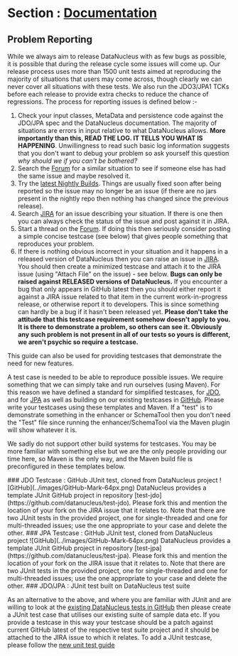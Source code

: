 <head><title>Problem Reporting</title></head>

# Section : [Documentation](index.html) 


## Problem Reporting

While we always aim to release DataNucleus with as few bugs as possible, it is possible that 
during the release cycle some issues will come up. Our release process uses more than 1500 
unit tests aimed at reproducing the majority of situations that users may come across, though
clearly we can never cover all situations with these tests. We also run the JDO3/JPA1 TCKs
before each release to provide extra checks to reduce the chance of regressions. The process 
for reporting issues is defined below :-

1. Check your input classes, MetaData and persistence code against the JDO/JPA spec and the DataNucleus documentation. 
The majority of situations are errors in input relative to what DataNucleus allows. __More importantly than this, 
READ THE LOG. IT TELLS YOU WHAT IS HAPPENING__. Unwillingness to read such basic log information suggests that you 
don't want to debug your problem so ask yourself this question _why should we if you can't be bothered?_
2. Search the [Forum](http://forum.datanucleus.org) for a similar situation to see if someone else has had the same issue and maybe resolved it.
3. Try the [latest Nightly Builds](http://www.datanucleus.org/downloads/maven2-nightly/org/datanucleus). Things are usually fixed soon after 
being reported so the issue may no longer be an issue (if there are no jars present in the nightly repo then nothing has changed since the previous 
release).
4. Search [JIRA](http://issues.datanucleus.org) for an issue describing your situation. 
If there is one then you can always check the status of the issue and post against it in JIRA.
5. Start a thread on the [Forum](http://forum.datanucleus.org). If doing this then seriously consider posting a simple concise testcase (see below) 
that gives people something that reproduces your problem.
6. If there is nothing obvious incorrect in your situation and it happens in a released version of DataNucleus then you can raise an issue in 
[JIRA](http://issues.datanucleus.org). You should then create a minimized testcase and attach it to the JIRA issue (using "Attach File" 
on the issue) - see below. __Bugs can only be raised against RELEASED versions of DataNucleus.__ 
If you encounter a bug that only appears in GitHub latest then you should either report it against a JIRA issue related to that item in the current 
work-in-progress release, or otherwise report it to developers. This is since something can hardly be a bug if it hasn't been released yet.
__Please don't take the attitude that this testcase requirement somehow doesn't apply to you. It is there to demonstrate a problem, so others can see it. 
Obviously any such problem is not present in all of our tests so yours is different, we aren't psychic so require a testcase.__

This guide can also be used for providing testcases that demonstrate the need for new features.

A test case is needed to be able to reproduce possible issues. We require something that we can simply take and run ourselves (using Maven).
For this reason we have defined a standard for simplified testcases, for [JDO](#jdo), and for [JPA](#jpa) as well as building on our 
existing testcases in [GitHub](#github). Please write your testcases using these templates and Maven. If a "test" is to demonstrate something in
the enhancer or SchemaTool then you don't need the "Test" file since running the enhancer/SchemaTool via the Maven plugin will show whatever it is.

We sadly do not support other build systems for testcases. You may be more familiar with something else but we are the only people providing
our time here, so Maven is the only way, and the Maven build file is preconfigured in these templates below.


<a name="jdo"/>
### JDO Testcase : GitHub JUnit test, cloned from DataNucleus project
![GitHub](../images/GitHub-Mark-64px.png)
DataNucleus provides a template JUnit GitHub project in repository [test-jdo](https://github.com/datanucleus/test-jdo).
Please fork this and mention the location of your fork on the JIRA issue that it relates to. Note that there are two JUnit 
tests in the provided project, one for single-threaded and one for multi-threaded issues; use the one appropriate to your case and delete
the other.

<a name="jpa"/>
### JPA Testcase : GitHub JUnit test, cloned from DataNucleus project
![GitHub](../images/GitHub-Mark-64px.png)
DataNucleus provides a template JUnit GitHub project in repository [test-jpa](https://github.com/datanucleus/test-jpa).
Please fork this and mention the location of your fork on the JIRA issue that it relates to. Note that there are two JUnit 
tests in the provided project, one for single-threaded and one for multi-threaded issues; use the one appropriate to your case and delete
the other.

<a name="github"/>
### JDO/JPA : JUnit test built on DataNucleus test suite

As an alternative to the above, and where you are familiar with JUnit and are willing to look at the 
[existing DataNucleus tests in GitHub](development/tests.html) then please create a JUnit test case that 
utilises our existing suite of sample data etc. If you provide a testcase in this way your testcase should be a patch against current GitHub latest
of the respective test suite project and it should be attached to the JIRA issue to which it relates. To add a JUnit testcase, please follow the 
[new unit test guide](development/tests.html#Adding_Unit_Tests)
